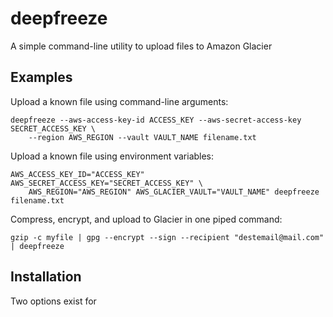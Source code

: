deepfreeze
==========

A simple command-line utility to upload files to Amazon Glacier

## Examples ##

Upload a known file using command-line arguments:

    deepfreeze --aws-access-key-id ACCESS_KEY --aws-secret-access-key SECRET_ACCESS_KEY \
        --region AWS_REGION --vault VAULT_NAME filename.txt

Upload a known file using environment variables:

    AWS_ACCESS_KEY_ID="ACCESS_KEY" AWS_SECRET_ACCESS_KEY="SECRET_ACCESS_KEY" \
        AWS_REGION="AWS_REGION" AWS_GLACIER_VAULT="VAULT_NAME" deepfreeze filename.txt

Compress, encrypt, and upload to Glacier in one piped command:

    gzip -c myfile | gpg --encrypt --sign --recipient "destemail@mail.com" | deepfreeze

## Installation ##

Two options exist for
